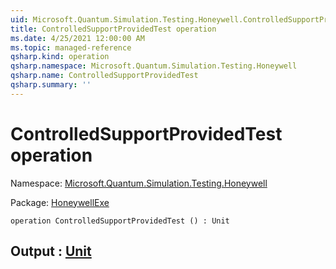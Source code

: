 ```yaml
---
uid: Microsoft.Quantum.Simulation.Testing.Honeywell.ControlledSupportProvidedTest
title: ControlledSupportProvidedTest operation
ms.date: 4/25/2021 12:00:00 AM
ms.topic: managed-reference
qsharp.kind: operation
qsharp.namespace: Microsoft.Quantum.Simulation.Testing.Honeywell
qsharp.name: ControlledSupportProvidedTest
qsharp.summary: ''
---
```


# ControlledSupportProvidedTest operation

Namespace: [Microsoft.Quantum.Simulation.Testing.Honeywell](xref:Microsoft.Quantum.Simulation.Testing.Honeywell)

Package: [HoneywellExe](https://nuget.org/packages/HoneywellExe)




```qsharp
operation ControlledSupportProvidedTest () : Unit
```


## Output : [Unit](xref:microsoft.quantum.qsharp.valueliterals#unit-literal)

